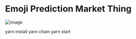 # Emoji Prediction Market Thing

![image](https://user-images.githubusercontent.com/2653167/224176636-a2d412c1-4973-4e82-9216-68319d44fba6.png)

yarn install
yarn chain
yarn start
